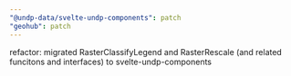 ```yaml
---
"@undp-data/svelte-undp-components": patch
"geohub": patch
---
```


refactor: migrated RasterClassifyLegend and RasterRescale (and related funcitons and interfaces) to svelte-undp-components
